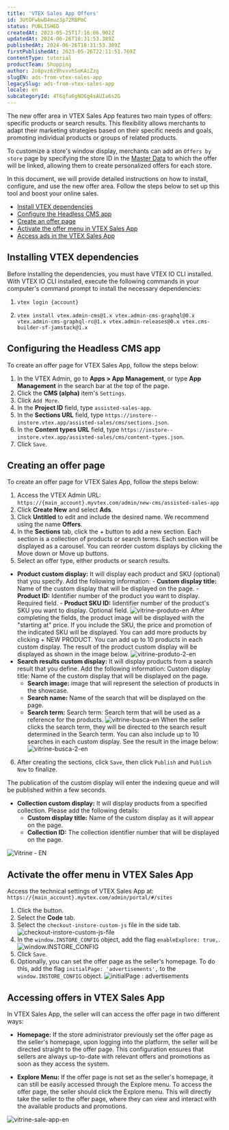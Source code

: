 ```yaml
---
title: 'VTEX Sales App Offers'
id: 3UtOFwbwD4muz3p72RBPmC
status: PUBLISHED
createdAt: 2023-05-25T17:16:06.902Z
updatedAt: 2024-06-26T18:31:53.389Z
publishedAt: 2024-06-26T18:31:53.389Z
firstPublishedAt: 2023-05-26T22:11:51.769Z
contentType: tutorial
productTeam: Shopping
author: 2o8pvz6z9hvxvhSoKAiZzg
slugEN: ads-from-vtex-sales-app
legacySlug: ads-from-vtex-sales-app
locale: en
subcategoryId: 4T6qfa6gNO6g4sAUIa6s2G
---
```


The new offer area in VTEX Sales App features two main types of offers: specific products or search results. This flexibility allows merchants to adapt their marketing strategies based on their specific needs and goals, promoting individual products or groups of related products.

To customize a store's window display, merchants can add an `Offers by store` page by specifying the store ID in the [Master Data](https://developers.vtex.com/docs/guides/master-data-introduction) to which the offer will be linked, allowing them to create personalized offers for each store.

In this document, we will provide detailed instructions on how to install, configure, and use the new offer area. Follow the steps below to set up this tool and boost your online sales.

* [Install VTEX dependencies](#install-vtex-dependencies)
* [Configure the Headless CMS app](#configure-the-headless-cms-app)
* [Create an offer page](#create-an-offer-page)
* [Activate the offer menu in VTEX Sales App](#activate-the-offer-menu-in-VTEX-Sales-App)
* [Access ads in the VTEX Sales App](#access-ads–in-the-vtex-sales-app)

## Installing VTEX dependencies

Before installing the dependencies, you must have VTEX IO CLI installed. With VTEX IO CLI installed, execute the following commands in your computer's command prompt to install the necessary dependencies:

1.
    ```
    vtex login {account}  
    ```
2.
    ```
    vtex install vtex.admin-cms@1.x vtex.admin-cms-graphql@0.x vtex.admin-cms-graphql-rc@1.x vtex.admin-releases@0.x vtex.cms-builder-sf-jamstack@1.x
    ```
## Configuring the Headless CMS app
To create an offer page for VTEX Sales App, follow the steps below:
1. In the VTEX Admin, go to **Apps > App Management**, or type **App Management** in the search bar at the top of the page.
2. Click the **CMS (alpha)** item's `Settings`.
3. Click `Add More`.
4. In the **Project ID** field, type `assisted-sales-app`.
5. In the **Sections URL** field, type `https://instore--instore.vtex.app/assisted-sales/cms/sections.json`.
6. In the **Content types URL** field, type `https://instore--instore.vtex.app/assisted-sales/cms/content-types.json`.
7. Click `Save`.

## Creating an offer page

To create an offer page for VTEX Sales App, follow the steps below:

1. Access the VTEX Admin URL: `https://{main_account}.myvtex.com/admin/new-cms/assisted-sales-app`
2. Click **Create New** and select **Ads**.
3. Click **Untitled** to edit and include the desired name. We recommend using the name **Offers**.
4. In the **Sections** tab, click the + button to add a new section. Each section is a collection of products or search terms. Each section will be displayed as a carousel. You can reorder custom displays by clicking the Move down or Move up buttons.
5. Select an offer type, either products or search results.
  - **Product custom display:** It will display each product and SKU (optional) that you specify. Add the following information: - **Custom display title:** Name of the custom display that will be displayed on the page. - **Product ID:** Identifier number of the product you want to display. Required field. - **Product SKU ID:** Iidentifier number of the product's SKU you want to display. Optional field.
![vitrine-produto-en](//images.ctfassets.net/alneenqid6w5/6SREOFdog1AfNXqyhH0I5Z/055391c146dbfe153d0161eb1f9af701/image.png)
After completing the fields, the product image will be displayed with the "starting at" price. If you include the SKU, the price and promotion of the indicated SKU will be displayed. You can add more products by clicking + NEW PRODUCT. You can add up to 10 products in each custom display. The result of the product custom display will be displayed as shown in the image below.
![vitrine-produto-2-en](//images.ctfassets.net/alneenqid6w5/3SY8POqXIAK0Qi2lWax8qq/f288b81bbd6f3f9e788afdccead5286e/image.png)
  - **Search results custom display:** It will display products from a search result that you define. Add the following information: 
Custom display title: Name of the custom display that will be displayed on the page.
    - **Search image:** image that will represent the selection of products in the showcase.
    - **Search name:** Name of the search that will be displayed on the page.
    - **Search term:** Search term: Search term that will be used as a reference for the products.
![vitrine-busca-en](//images.ctfassets.net/alneenqid6w5/2nOoe8dF1IaF1YPIr3N3dV/79a8cc3b08dd79d76d402456e47a62ac/image.png)
When the seller clicks the search term, they will be directed to the search result determined in the Search term. You can also include up to 10 searches in each custom display. See the result in the image below:
![vitrine-busca-2-en](//images.ctfassets.net/alneenqid6w5/s6MJ80nGy16Ex39NnPwnT/58073fd76945673090d787622ebcc09a/image.png)
<ol start="6">
  <li>After creating the sections, click <code>Save</code>, then click <code>Publish</code> and <code>Publish Now</code> to finalize.</li>
</ol> 

The publication of the custom display will enter the indexing queue and will be published within a few seconds.

- **Collection custom display:** It will display products from a specified collection. Please add the following details:
    - **Custom display title:** Name of the custom display as it will appear on the page.
    - **Collection ID:** The collection identifier number that will be displayed on the page.

![Vitrine - EN](//images.ctfassets.net/alneenqid6w5/4hppMA8Zky77l93af8W6ks/c3f21920a6ac94d53a3097b8a7b3ad72/Vitrine_-_EN.png)

## Activate the offer menu in VTEX Sales App

Access the technical settings of VTEX Sales App at: 
```https://{main_account}.myvtex.com/admin/portal/#/sites```

1. Click the <i class="fas fa-cog"></i> button.
2. Select the **Code** tab.
3. Select the `checkout-instore-custom-js` file in the side tab.
![checkout-instore-custom-js-file](//images.ctfassets.net/alneenqid6w5/6JgOUD4YUDyArNzUkgzIVJ/8f4cdc9e643abd06f8b3ef4ecc906040/image.png)
5. In the `window.INSTORE_CONFIG` object, add the flag `enableExplore: true,`.
![window.INSTORE_CONFIG](//images.ctfassets.net/alneenqid6w5/6kpTp7g4zRuIsyYGdo5Bio/e2984ba814f55a81a0b4263ff9d1a694/image.png)
6. Click <i class="fas fa-save"></i> `Save`.
7. Optionally, you can set the offer page as the seller's homepage. To do this, add the flag `initialPage: 'advertisements',` to the `window.INSTORE_CONFIG` object.
![initialPage : advertisements](//images.ctfassets.net/alneenqid6w5/1zS4dgPnw7Q0ZP2w0thQdt/57c885204ca51226610e97e88f2e85e4/image.png)

## Accessing offers in VTEX Sales App

In VTEX Sales App, the seller will can access the offer page in two different ways:

* **Homepage:** If the store administrator previously set the offer page as the seller's homepage, upon logging into the platform, the seller will be directed straight to the offer page. This configuration ensures that sellers are always up-to-date with relevant offers and promotions as soon as they access the system.

* **Explore Menu:** If the offer page is not set as the seller's homepage, it can still be easily accessed through the Explore menu. To access the offer page, the seller should click the Explore menu. This will directly take the seller to the offer page, where they can view and interact with the available products and promotions.

![vitrine-sale-app-en](//images.ctfassets.net/alneenqid6w5/3YddBVVXNGJiVWfDK1xUrg/b1924f30b51e02d7c4fa4ca057b162bb/image.png)
